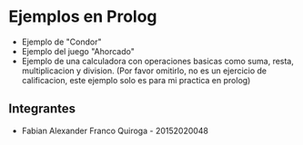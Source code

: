 # Ejemplos en Prolog

- Ejemplo de "Condor" 
- Ejemplo del juego "Ahorcado" 
- Ejemplo de una calculadora con operaciones basicas como suma, resta, multiplicacion y division. (Por favor omitirlo, no es un ejercicio de calificacion, este ejemplo solo es para mi practica en prolog)

##  Integrantes

- Fabian Alexander Franco Quiroga - 20152020048 
